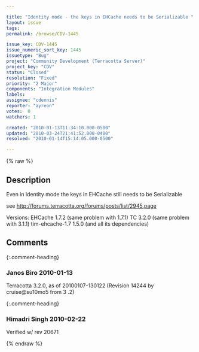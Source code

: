 ```yaml
---

title: "Identity mode - the keys in EHCache needs to be Serializable "
layout: issue
tags: 
permalink: /browse/CDV-1445

issue_key: CDV-1445
issue_numeric_sort_key: 1445
issuetype: "Bug"
project: "Community Development (Terracotta Server)"
project_key: "CDV"
status: "Closed"
resolution: "Fixed"
priority: "2 Major"
components: "Integration Modules"
labels: 
assignee: "cdennis"
reporter: "ayreon"
votes:  0
watchers: 1

created: "2010-01-13T11:34:10.000-0500"
updated: "2010-03-24T21:41:52.000-0400"
resolved: "2010-01-14T15:14:05.000-0500"

---
```




{% raw %}



## Description

<div markdown="1" class="description">

Even in identity mode the keys in EHCache still needs to be Serializable

see 
http://forums.terracotta.org/forums/posts/list/2945.page


Versions:
EHCache 1.7.2 (same problem with 1.7.1)
TC 3.2.0 (same problem with 3.1.1)
tim-ehcache-1.7 1.5.0 (and all its dependencies)

</div>

## Comments


{:.comment-heading}
### **Janos Biro** <span class="date">2010-01-13</span>

<div markdown="1" class="comment">

Terracotta 3.2.0, as of 20100107-130122 (Revision 14244 by cruise@su10mo5 from 3 .2) 

</div>


{:.comment-heading}
### **Himadri Singh** <span class="date">2010-02-22</span>

<div markdown="1" class="comment">

Verified w/ rev 20671


</div>



{% endraw %}
